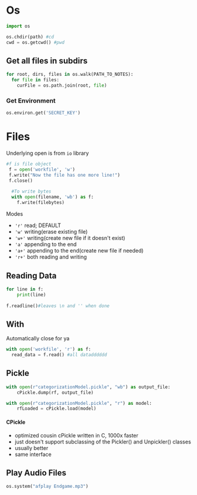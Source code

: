 # Os

```python
import os

os.chdir(path) #cd
cwd = os.getcwd() #pwd
```

## Get all files in subdirs
```python
for root, dirs, files in os.walk(PATH_TO_NOTES):
  for file in files:
    curFile = os.path.join(root, file)
```
### Get Environment

```python
os.environ.get('SECRET_KEY')
```

# Files

Underlying open is from `io` library

```python
#f is file object
 f = open('workfile', 'w')
 f.write("Now the file has one more line!")
 f.close()
  
  #To write bytes
  with open(filename, 'wb') as f: 
    f.write(filebytes)
```

Modes
- `'r'` read; DEFAULT
- `'w'` writing(erase existing file)
- `'w+'` writing(create new file if it doesn't exist)
- `'a'` appending to the end
- `'a+'` appending to the end(create new file if needed)
- `'r+'` both reading and writing

## Reading Data

```python
for line in f:
    print(line)
    
f.readline()#leaves \n and '' when done
```

## With

Automatically close for ya
```python
with open('workfile', 'r') as f:
  read_data = f.read() #all datadddddd
```

## Pickle

```python
with open(r"categorizationModel.pickle", "wb") as output_file:
    cPickle.dump(rf, output_file)

with open(r"categorizationModel.pickle", "r") as model:
    rfLoaded = cPickle.load(model)
```

#### CPickle
- optimized cousin cPickle written in C, 1000x faster
- just doesn't support subclassing of the Pickler() and Unpickler() classes
- usually better
- same interface

## Play Audio Files

```python
os.system("afplay Endgame.mp3")
```

